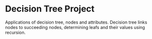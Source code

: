 # Decision Tree Project

Applications of decision tree, nodes and attributes. Decision tree links nodes to succeeding nodes, determining leafs and their values using recursion.
